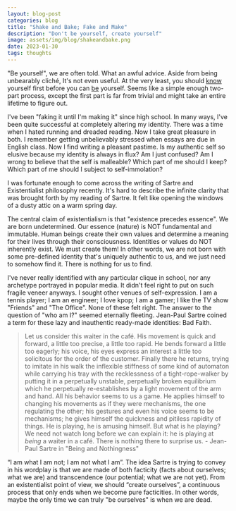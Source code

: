 ```yaml
---
layout: blog-post
categories: blog
title: "Shake and Bake; Fake and Make"
description: "Don't be yourself, create yourself"
image: assets/img/blog/shakeandbake.png
date: 2023-01-30
tags: thoughts
---
```


"Be yourself", we are often told. What an awful advice. Aside from being unbearably cliché, It's not even useful. At the very least, you should <u>know</u> yourself first before you can <u>be</u> yourself. Seems like a simple enough two-part process, except the first part is far from trivial and might take an entire lifetime to figure out.

I've been "faking it until I'm making it" since high school. In many ways, I've been quite successful at completely altering my identity. There was a time when I hated running and dreaded reading. Now I take great pleasure in both. I remember getting unbelievably stressed when essays are due in English class. Now I find writing a pleasant pastime. Is my authentic self so elusive because my identity is always in flux? Am I just confused? Am I wrong to believe that the self is malleable? Which part of me should I keep? Which part of me should I subject to self-immolation? 

I was fortunate enough to come across the writing of Sartre and Existentialist philosophy recently. It's hard to describe the infinite clarity that was brought forth by my reading of Sartre. It felt like opening the windows of a dusty attic on a warm spring day.

The central claim of existentialism is that "existence precedes essence". We are born undetermined. Our essence (nature) is NOT fundamental and immutable. Human beings create their own values and determine a meaning for their lives through their consciousness. Identities or values do NOT inherently exist. We must create them! In other words, we are not born with some pre-defined identity that's uniquely authentic to us, and we just need to somehow find it. There is nothing for us to find.

I've never really identified with any particular clique in school, nor any archetype portrayed in popular media. It didn't feel right to put on such fragile veneer anyways. I sought other venues of self-expression. I am a tennis player; I am an engineer; I love kpop; I am a gamer; I like the TV show "Friends" and "The Office". None of these felt right. The answer to the question of "who am I?" seemed eternally fleeting. Jean-Paul Sartre coined a term for these lazy and inauthentic ready-made identities: Bad Faith.

> Let us consider this waiter in the café. His movement is quick and forward, a little too precise, a little too rapid. He bends forward a little too eagerly; his voice, his eyes express an interest a little too solicitous for the order of the customer. Finally there he returns, trying to imitate in his walk the inflexible stiffness of some kind of automaton while carrying his tray with the recklessness of a tight-rope-walker by putting it in a perpetually unstable, perpetually broken equilibrium which he perpetually re-establishes by a light movement of the arm and hand. All his behavior seems to us a game. He applies himself to changing his movements as if they were mechanisms, the one regulating the other; his gestures and even his voice seems to be mechanisms; he gives himself the quickness and pitiless rapidity of things. He is playing, he is amusing himself. But what is he playing? We need not watch long before we can explain it: he is playing at *being* a waiter in a café. There is nothing there to surprise us. - Jean-Paul Sartre in "Being and Nothingness"

“I am what I am not; I am not what I am”. The idea Sartre is trying to convey in his wordplay is that we are made of both facticity (facts about ourselves; what we are) and transcendence (our potential; what we are not yet). From an existentialist point of view, we should “create ourselves”, a continuous process that only ends when we become pure facticities. In other words, maybe the only time we can truly "be ourselves" is when we are dead.
